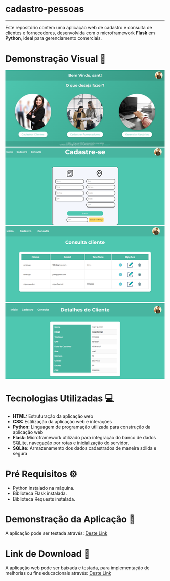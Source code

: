 # cadastro-pessoas
---
Este repositório contém uma aplicação web de cadastro e consulta de clientes e fornecedores, desenvolvida com o microframework **Flask** em **Python**, ideal para gerenciamento comerciais.

# Demonstração Visual 🔎
![foto](static/assets/pagini.png)
![foto](static/assets/pag1.png)
![foto1](static/assets/pag2.png)
![foto2](static/assets/pag3.png)

# Tecnologias Utilizadas 💻
- **HTML:** Estruturação da aplicação web
- **CSS:** Estilização da aplicação web e interações
- **Python:** Linguagem de programação utilizada para construção da aplicação web
- **Flask:** Microframework utilizado para integração do banco de dados SQLite, navegação por rotas e inicialização do servidor.
- **SQLite:** Armazenamento dos dados cadastrados de maneira sólida e segura

# Pré Requisitos ⚙
- Python instalado na máquina.
- Biblioteca Flask instalada.
- Biblioteca Requests instalada.

# Demonstração da Aplicação 🚀
A aplicação pode ser testada através: [Deste Link](https://cadastro-pessoas-santiago.onrender.com)

# Link de Download 💾
A aplicação web pode ser baixada e testada, para implementação de melhorias ou fins educacionais através: [Deste Link]()
